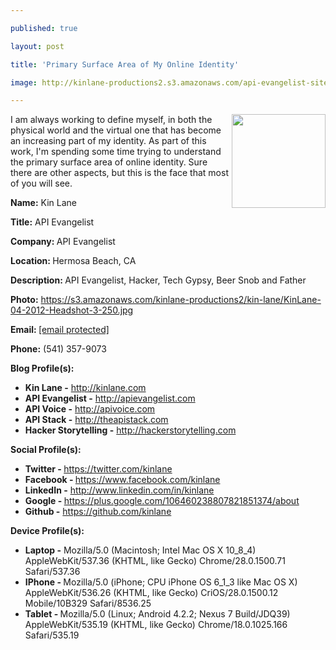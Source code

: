 ---
published: true
layout: post
title: 'Primary Surface Area of My Online Identity'
image: http://kinlane-productions2.s3.amazonaws.com/api-evangelist-site/blog/KinLane-04-2012-Headshot-3-250.jpg
---

<p><img src="https://s3.amazonaws.com/kinlane-productions2/kin-lane/KinLane-04-2012-Headshot-3-250.jpg" alt="" width="150" align="right" />
<p>I am always working to define myself, in both the physical world and the virtual one that has become an increasing part of my identity. As part of this work, I'm spending some time trying to understand the primary surface area of online identity. Sure there are other aspects, but this is the face that most of you will see.
<p class="p1"><strong>Name:</strong> Kin Lane
<p class="p1"><strong>Title:</strong> API Evangelist
<p class="p1"><strong>Company: </strong>API Evangelist
<p class="p1"><strong>Location: </strong>Hermosa Beach, CA
<p class="p1"><strong>Description:&nbsp;</strong>API Evangelist, Hacker, Tech Gypsy, Beer Snob and Father
<p class="p3"><span class="s1"><strong>Photo:</strong>&nbsp;<a href="https://s3.amazonaws.com/kinlane-productions2/kin-lane/KinLane-04-2012-Headshot-3-250.jpg"><span class="s2">https://s3.amazonaws.com/kinlane-productions2/kin-lane/KinLane-04-2012-Headshot-3-250.jpg</span></a>&nbsp;</span>
<p class="p1"><strong>Email: </strong><a href="/cdn-cgi/l/email-protection" class="__cf_email__" data-cfemail="21484f474e614a484f4d404f440f424e4c">[email&#160;protected]</a>
<p class="p1"><strong>Phone:</strong>&nbsp;(541) 357-9073
<p class="p1"><strong>Blog Profile(s):</strong>
<ul>
<li><strong>Kin Lane -</strong> <a href="/admin/blog/Name: Kin Lane  Title: API Evangelist  Company: API Evangelist  Location: Hermosa Beach, CA  Description: API Evangelist, Hacker, Tech Gypsy, Beer Snob and Father  Photo: https:/s3.amazonaws.com/kinlane-productions2/kin-lane/KinLane-04-2012-Headshot-3-250.jpg   Email: info@apievangelist.com  Phone: (541) 357-9073  Blog Profile(s):  Kin Lane - http:/kinlane.com API Evangelist - http:/apievangelist.com API Voice - http:/apivoice.com API Stack - http:/theapistack.com Hacker Storytelling - http:/hackerstorytelling.com  Social Profile(s):  Twitter: https:/twitter.com/kinlane  Facebook: https:/www.facebook.com/kinlane  LinkedIn: http:/www.linkedin.com/in/kinlane  Google: https:/plus.google.com/106460238807821851374/about  Github: https:/github.com/kinlane   Device Profile(s):  Laptop: Mozilla/5.0 (Macintosh; Intel Mac OS X 10_8_4) AppleWebKit/537.36 (KHTML, like Gecko) Chrome/28.0.1500.71 Safari/537.36 IPhone: Mozilla/5.0 (iPhone; CPU iPhone OS 6_1_3 like Mac OS X) AppleWebKit/536.26 (KHTML, like Gecko) CriOS/28.0.1500.12 Mobile/10B329 Safari/8536.25 Tablet: Mozilla/5.0 (Linux; Android 4.2.2; Nexus 7 Build/JDQ39) AppleWebKit/535.19 (KHTML, like Gecko) Chrome/18.0.1025.166 Safari/535.19">http://kinlane.com</a></li>
<li><strong>API Evangelist -</strong> <a href="http://apievangelist.com">http://apievangelist.com</a></li>
<li><strong>API Voice -</strong> <a href="http://apivoice.com">http://apivoice.com</a></li>
<li><strong>API Stack -</strong> <a href="http://theapistack.com">http://theapistack.com</a></li>
<li><strong>Hacker Storytelling -</strong> <a href="http://hackerstorytelling.com">http://hackerstorytelling.com</a></li>
</ul>
<p class="p1"><strong>Social Profile(s):</strong>
<ul>
<li><strong>Twitter -&nbsp;</strong><a href="https://twitter.com/kinlane"><span class="s2">https://twitter.com/kinlane</span></a>&nbsp;</li>
<li><strong>Facebook -&nbsp;</strong><a href="https://www.facebook.com/kinlane"><span class="s2">https://www.facebook.com/kinlane</span></a>&nbsp;</li>
<li><strong>LinkedIn -</strong>&nbsp;<a href="https://www.linkedin.com/in/kinlane"><span class="s2">http://www.linkedin.com/in/kinlane</span></a>&nbsp;</li>
<li><strong>Google -&nbsp;</strong><a href="https://plus.google.com/106460238807821851374/about"><span class="s2">https://plus.google.com/106460238807821851374/about</span></a>&nbsp;</li>
<li><strong>Github -</strong>&nbsp;<a href="https://github.com/kinlane"><span class="s2">https://github.com/kinlane</span></a>&nbsp;</li>
</ul>
<p class="p1"><strong>Device Profile(s):</strong>
<ul>
<li><strong>Laptop -</strong> Mozilla/5.0 (Macintosh; Intel Mac OS X 10_8_4) AppleWebKit/537.36 (KHTML, like Gecko) Chrome/28.0.1500.71 Safari/537.36</li>
<li><strong>IPhone - </strong>Mozilla/5.0 (iPhone; CPU iPhone OS 6_1_3 like Mac OS X) AppleWebKit/536.26 (KHTML, like Gecko) CriOS/28.0.1500.12 Mobile/10B329 Safari/8536.25</li>
<li><strong>Tablet - </strong>Mozilla/5.0 (Linux; Android 4.2.2; Nexus 7 Build/JDQ39) AppleWebKit/535.19 (KHTML, like Gecko) Chrome/18.0.1025.166 Safari/535.19</li>
</ul>

